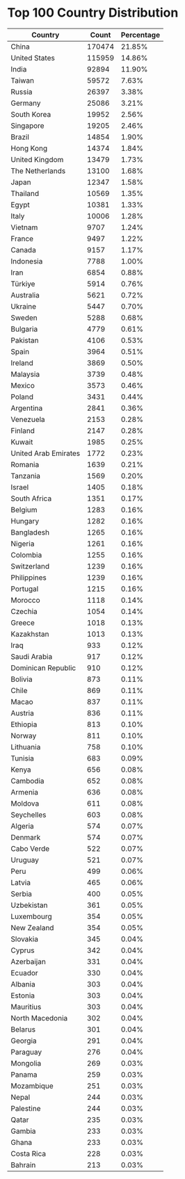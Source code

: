# Top 100 Country Distribution
| Country | Count | Percentage |
|----|----|----|
| China | 170474 | 21.85% |
| United States | 115959 | 14.86% |
| India | 92894 | 11.90% |
| Taiwan | 59572 | 7.63% |
| Russia | 26397 | 3.38% |
| Germany | 25086 | 3.21% |
| South Korea | 19952 | 2.56% |
| Singapore | 19205 | 2.46% |
| Brazil | 14854 | 1.90% |
| Hong Kong | 14374 | 1.84% |
| United Kingdom | 13479 | 1.73% |
| The Netherlands | 13100 | 1.68% |
| Japan | 12347 | 1.58% |
| Thailand | 10569 | 1.35% |
| Egypt | 10381 | 1.33% |
| Italy | 10006 | 1.28% |
| Vietnam | 9707 | 1.24% |
| France | 9497 | 1.22% |
| Canada | 9157 | 1.17% |
| Indonesia | 7788 | 1.00% |
| Iran | 6854 | 0.88% |
| Türkiye | 5914 | 0.76% |
| Australia | 5621 | 0.72% |
| Ukraine | 5447 | 0.70% |
| Sweden | 5288 | 0.68% |
| Bulgaria | 4779 | 0.61% |
| Pakistan | 4106 | 0.53% |
| Spain | 3964 | 0.51% |
| Ireland | 3869 | 0.50% |
| Malaysia | 3739 | 0.48% |
| Mexico | 3573 | 0.46% |
| Poland | 3431 | 0.44% |
| Argentina | 2841 | 0.36% |
| Venezuela | 2153 | 0.28% |
| Finland | 2147 | 0.28% |
| Kuwait | 1985 | 0.25% |
| United Arab Emirates | 1772 | 0.23% |
| Romania | 1639 | 0.21% |
| Tanzania | 1569 | 0.20% |
| Israel | 1405 | 0.18% |
| South Africa | 1351 | 0.17% |
| Belgium | 1283 | 0.16% |
| Hungary | 1282 | 0.16% |
| Bangladesh | 1265 | 0.16% |
| Nigeria | 1261 | 0.16% |
| Colombia | 1255 | 0.16% |
| Switzerland | 1239 | 0.16% |
| Philippines | 1239 | 0.16% |
| Portugal | 1215 | 0.16% |
| Morocco | 1118 | 0.14% |
| Czechia | 1054 | 0.14% |
| Greece | 1018 | 0.13% |
| Kazakhstan | 1013 | 0.13% |
| Iraq | 933 | 0.12% |
| Saudi Arabia | 917 | 0.12% |
| Dominican Republic | 910 | 0.12% |
| Bolivia | 873 | 0.11% |
| Chile | 869 | 0.11% |
| Macao | 837 | 0.11% |
| Austria | 836 | 0.11% |
| Ethiopia | 813 | 0.10% |
| Norway | 811 | 0.10% |
| Lithuania | 758 | 0.10% |
| Tunisia | 683 | 0.09% |
| Kenya | 656 | 0.08% |
| Cambodia | 652 | 0.08% |
| Armenia | 636 | 0.08% |
| Moldova | 611 | 0.08% |
| Seychelles | 603 | 0.08% |
| Algeria | 574 | 0.07% |
| Denmark | 574 | 0.07% |
| Cabo Verde | 522 | 0.07% |
| Uruguay | 521 | 0.07% |
| Peru | 499 | 0.06% |
| Latvia | 465 | 0.06% |
| Serbia | 400 | 0.05% |
| Uzbekistan | 361 | 0.05% |
| Luxembourg | 354 | 0.05% |
| New Zealand | 354 | 0.05% |
| Slovakia | 345 | 0.04% |
| Cyprus | 342 | 0.04% |
| Azerbaijan | 331 | 0.04% |
| Ecuador | 330 | 0.04% |
| Albania | 303 | 0.04% |
| Estonia | 303 | 0.04% |
| Mauritius | 303 | 0.04% |
| North Macedonia | 302 | 0.04% |
| Belarus | 301 | 0.04% |
| Georgia | 291 | 0.04% |
| Paraguay | 276 | 0.04% |
| Mongolia | 269 | 0.03% |
| Panama | 259 | 0.03% |
| Mozambique | 251 | 0.03% |
| Nepal | 244 | 0.03% |
| Palestine | 244 | 0.03% |
| Qatar | 235 | 0.03% |
| Gambia | 233 | 0.03% |
| Ghana | 233 | 0.03% |
| Costa Rica | 228 | 0.03% |
| Bahrain | 213 | 0.03% |

